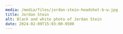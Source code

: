 ```yaml
---
media: /media/files/jordan-stein-headshot-b-w.jpg
title: Jordan Stein
alt: Black and white photo of Jordan Stein
date: 2024-02-09T15:03:00-0500
---
```


